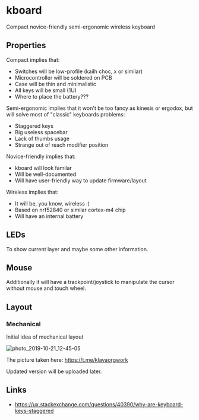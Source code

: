 # kboard
Compact novice-friendly semi-ergonomic wireless keyboard

## Properties

Compact implies that:
* Switches will be low-profile (kailh choc, x or similar)
* Microcontroller will be soldered on PCB
* Case will be thin and minimalistic
* All keys will be small (1U)
* Where to place the battery???

Semi-ergonomic implies that it won't be too fancy as kinesis or ergodox, but will solve most of "classic" keyboards problems:
* Staggered keys
* Big useless spacebar
* Lack of thumbs usage
* Strange out of reach modifier position

Novice-friendly implies that:
* kboard will look familar
* Will be well-documented
* Will have user-friendly way to update firmware/layout

Wireless implies that:
* It will be, you know, wireless :)
* Based on nrf52840 or similar cortex-m4 chip
* Will have an internal battery

## LEDs

To show current layer and maybe some other information.

## Mouse

Additionally it will have a trackpoint/joystick to manipulate the cursor without mouse and touch wheel.

## Layout

### Mechanical 

Initial idea of mechanical layout

![photo_2019-10-21_12-45-05](https://user-images.githubusercontent.com/1218615/67194905-a19b5600-f400-11e9-8cd4-13910685a099.jpg)

The picture taken here: https://t.me/klavaorgwork

Updated version will be uploaded later.

## Links

* https://ux.stackexchange.com/questions/40390/why-are-keyboard-keys-staggered
